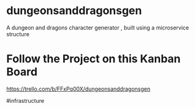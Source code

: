 # dungeonsanddragonsgen
A dungeon and dragons character generator , built using a microservice structure

# Follow the Project on this Kanban Board
https://trello.com/b/FFxPq00X/dungeonsanddragonsgen

#infrastructure 